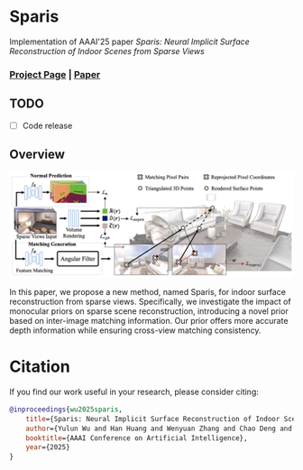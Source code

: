 # Sparis
Implementation of AAAI'25 paper *Sparis: Neural Implicit Surface Reconstruction of Indoor Scenes from Sparse Views*

### [Project Page](https://yulunwu0108.github.io/Sparis/) | [Paper](https://arxiv.org/pdf/2501.01196)

## TODO

- [ ] Code release

## Overview

![](./media/overview.png)

In this paper, we propose a new method, named Sparis, for indoor surface reconstruction from sparse views. Specifically, we investigate the impact of monocular priors on sparse scene reconstruction, introducing a novel prior based on inter-image matching information. Our prior offers more accurate depth information while ensuring cross-view matching consistency.

# Citation

If you find our work useful in your research, please consider citing:

```bibtex
@inproceedings{wu2025sparis,
    title={Sparis: Neural Implicit Surface Reconstruction of Indoor Scenes from Sparse Views},
    author={Yulun Wu and Han Huang and Wenyuan Zhang and Chao Deng and Ge Gao and Ming Gu and Yu-Shen Liu},
    booktitle={AAAI Conference on Artificial Intelligence},
    year={2025}
}
```